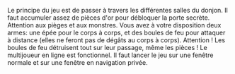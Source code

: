 Le principe du jeu est de passer à travers les différentes salles du donjon. Il faut accumuler assez de pièces d'or pour débloquer la porte secrète. Attention aux pièges et aux monstres. Vous avez à votre disposition deux armes: une épée pour le corps à corps, et des boules de feu pour attaquer à distance (elles ne feront pas de dégâts au corps à corps). Attention ! Les boules de feu détruisent tout sur leur passage, même les pièces !
Le multijoueur en ligne est fonctionnel. Il faut lancer le jeu sur une fenêtre normale et sur une fenêtre en navigation privée.